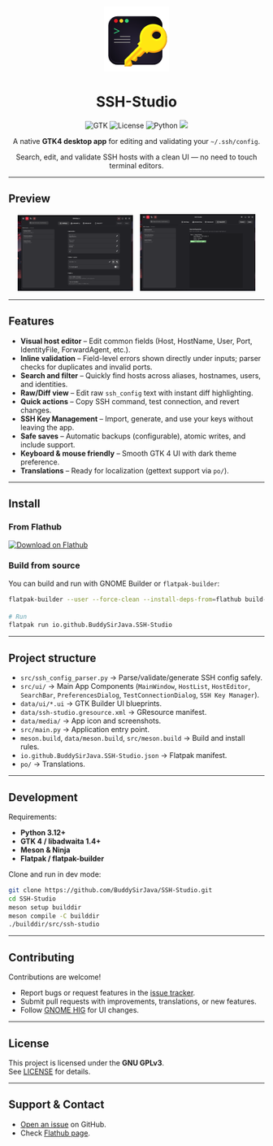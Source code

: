 <div align="center">

  <img src="data/media/icon_256.png" alt="App Icon" width="128" />

  <h1>SSH-Studio</h1>

  <img src="https://img.shields.io/badge/GTK-4.0-4A90E2?style=for-the-badge&logo=gtk&logoColor=white" alt="GTK" />
  <img src="https://img.shields.io/badge/License-GPL%20v3-00D4AA?style=for-the-badge&logo=gnu&logoColor=white" alt="License" />
  <img src="https://img.shields.io/badge/Python-3.12+-3776AB?style=for-the-badge&logo=python&logoColor=white" alt="Python" />
  <img src="https://img.shields.io/flathub/v/io.github.BuddySirJava.SSH-Studio?logo=flathub&style=for-the-badge">

  <p>A native <strong>GTK4 desktop app</strong> for editing and validating your <code>~/.ssh/config</code>.</p>
  <p>Search, edit, and validate SSH hosts with a clean UI — no need to touch terminal editors.</p>

</div>

---

## Preview

<div align="center">
  <img src="assets/screenshots/ss1.png" alt="Main Interface" width="45%" style="margin-right: 2%;" />
  <img src="assets/screenshots/ss2.png" alt="Preferences Dialog" width="45%" />
</div>

---

## Features

- **Visual host editor** – Edit common fields (Host, HostName, User, Port, IdentityFile, ForwardAgent, etc.).
- **Inline validation** – Field-level errors shown directly under inputs; parser checks for duplicates and invalid ports.
- **Search and filter** – Quickly find hosts across aliases, hostnames, users, and identities.
- **Raw/Diff view** – Edit raw `ssh_config` text with instant diff highlighting.
- **Quick actions** – Copy SSH command, test connection, and revert changes.
- **SSH Key Management** – Import, generate, and use your keys without leaving the app.
- **Safe saves** – Automatic backups (configurable), atomic writes, and include support.
- **Keyboard & mouse friendly** – Smooth GTK 4 UI with dark theme preference.
- **Translations** – Ready for localization (gettext support via `po/`).

---

## Install

### From Flathub
[![Download on Flathub](https://flathub.org/api/badge?svg&locale=en)](https://flathub.org/en/apps/io.github.BuddySirJava.SSH-Studio)

### Build from source
You can build and run with GNOME Builder or `flatpak-builder`:

```bash
flatpak-builder --user --force-clean --install-deps-from=flathub build-dir io.github.BuddySirJava.SSH-Studio.json --install

# Run
flatpak run io.github.BuddySirJava.SSH-Studio
```

---

## Project structure

- `src/ssh_config_parser.py` → Parse/validate/generate SSH config safely.
- `src/ui/` → Main App Components (`MainWindow`, `HostList`, `HostEditor`, `SearchBar`, `PreferencesDialog`, `TestConnectionDialog`, `SSH Key Manager`).
- `data/ui/*.ui` → GTK Builder UI blueprints.
- `data/ssh-studio.gresource.xml` → GResource manifest.
- `data/media/` → App icon and screenshots.
- `src/main.py` → Application entry point.
- `meson.build`, `data/meson.build`, `src/meson.build` → Build and install rules.
- `io.github.BuddySirJava.SSH-Studio.json` → Flatpak manifest.
- `po/` → Translations.

---

## Development

Requirements:
- **Python 3.12+**
- **GTK 4 / libadwaita 1.4+**
- **Meson & Ninja**
- **Flatpak / flatpak-builder**

Clone and run in dev mode:

```bash
git clone https://github.com/BuddySirJava/SSH-Studio.git
cd SSH-Studio
meson setup builddir
meson compile -C builddir
./builddir/src/ssh-studio
```

---

## Contributing

Contributions are welcome!  
- Report bugs or request features in the [issue tracker](https://github.com/BuddySirJava/SSH-Studio/issues).  
- Submit pull requests with improvements, translations, or new features.  
- Follow [GNOME HIG](https://developer.gnome.org/hig/) for UI changes.  

---

## License

This project is licensed under the **GNU GPLv3**.  
See [LICENSE](LICENSE) for details.

---

## Support & Contact

- [Open an issue](https://github.com/BuddySirJava/SSH-Studio/issues) on GitHub.  
- Check [Flathub page](https://flathub.org/en/apps/io.github.BuddySirJava.SSH-Studio).  

